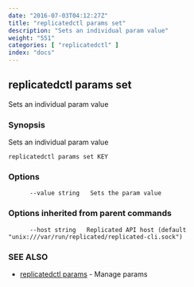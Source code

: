 ```yaml
---
date: "2016-07-03T04:12:27Z"
title: "replicatedctl params set"
description: "Sets an individual param value"
weight: "551"
categories: [ "replicatedctl" ]
index: "docs"
---
```


## replicatedctl params set

Sets an individual param value

### Synopsis


Sets an individual param value

```
replicatedctl params set KEY
```

### Options

```
      --value string   Sets the param value
```

### Options inherited from parent commands

```
      --host string   Replicated API host (default "unix:///var/run/replicated/replicated-cli.sock")
```

### SEE ALSO
* [replicatedctl params](/docs/reference/replicatedctl/replicatedctl_params/)	 - Manage params

